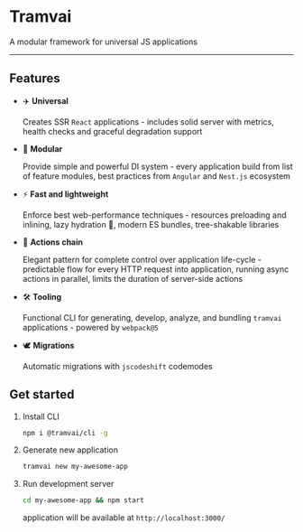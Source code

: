 # Tramvai

A modular framework for universal JS applications

---
## Features

- ✈️ **Universal**

  Creates SSR `React` applications - includes solid server with metrics, health checks and graceful degradation support

- 🧱 **Modular**

  Provide simple and powerful DI system - every application build from list of feature modules, best practices from `Angular` and `Nest.js` ecosystem

- ⚡ **Fast and lightweight**

  Enforce best web-performance techniques - resources preloading and inlining, lazy hydration 🚀, modern ES bundles, tree-shakable libraries

- 🔗 **Actions chain**

  Elegant pattern for complete control over application life-cycle - predictable flow for every HTTP request into application, running async actions in parallel, limits the duration of server-side actions

- 🛠️ **Tooling**

  Functional CLI for generating, develop, analyze, and bundling `tramvai` applications - powered by `webpack@5`

- 🕊️ **Migrations**

  Automatic migrations with `jscodeshift` codemodes

## Get started

1. Install CLI

    ```bash
    npm i @tramvai/cli -g
    ```

1. Generate new application
    ```bash
    tramvai new my-awesome-app
    ```

1. Run development server
    ```bash
    cd my-awesome-app && npm start
    ```
    application will be available at `http://localhost:3000/`

